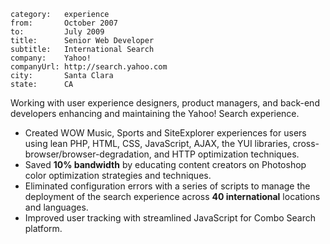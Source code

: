 ~~~
category:   experience
from:       October 2007
to:         July 2009
title:      Senior Web Developer
subtitle:   International Search
company:    Yahoo!
companyUrl: http://search.yahoo.com
city:       Santa Clara
state:      CA
~~~
Working with user experience designers, product managers, and back-end
developers enhancing and maintaining the Yahoo! Search experience.

- Created WOW Music, Sports and SiteExplorer experiences for users using lean
  PHP, HTML, CSS, JavaScript, AJAX, the YUI libraries,
  cross-browser/browser-degradation, and HTTP optimization techniques.
- Saved **10% bandwidth** by educating content creators on Photoshop color
  optimization strategies and techniques.
- Eliminated configuration errors with a series of scripts to manage the
  deployment of the search experience across **40 international** locations and
  languages.
- Improved user tracking with streamlined JavaScript for Combo Search platform.

